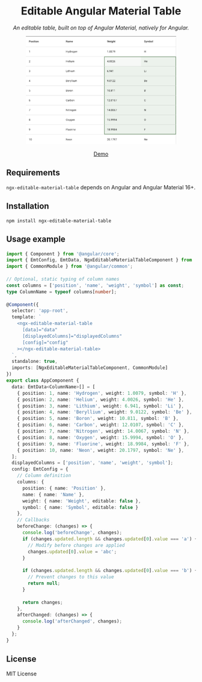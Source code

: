<h1 align="center">Editable Angular Material Table</h1>
<p align="center">
    <em>An editable table, built on top of Angular Material, natively for Angular.</em>
</p>

<p align="center">
    <a href="https://youtu.be/WKFSZJyR8qU">
        <img width="400px" src="https://github.com/valentinstn/ngx-editable-material-table/raw/main/table-screenshot.png">
    </a>
</p>

<p align="center">
  <a href="https://youtu.be/WKFSZJyR8qU">Demo</a>
</p>

## Requirements

`ngx-editable-material-table` depends on Angular and Angular Material 16+. 

## Installation

```
npm install ngx-editable-material-table
```

## Usage example

```ts
import { Component } from '@angular/core';
import { EmtConfig, EmtData, NgxEditableMaterialTableComponent } from 'ngx-editable-material-table';
import { CommonModule } from '@angular/common';

// Optional, static typing of column names
const columns = ['position', 'name', 'weight', 'symbol'] as const;
type ColumnName = typeof columns[number];

@Component({
  selector: 'app-root',
  template: `
    <ngx-editable-material-table
      [data]="data"
      [displayedColumns]="displayedColumns"
      [config]="config"
    ></ngx-editable-material-table>
  `,
  standalone: true,
  imports: [NgxEditableMaterialTableComponent, CommonModule]
})
export class AppComponent {
  data: EmtData<ColumnName>[] = [
    { position: 1, name: 'Hydrogen', weight: 1.0079, symbol: 'H' },
    { position: 2, name: 'Helium', weight: 4.0026, symbol: 'He' },
    { position: 3, name: 'Lithium', weight: 6.941, symbol: 'Li' },
    { position: 4, name: 'Beryllium', weight: 9.0122, symbol: 'Be' },
    { position: 5, name: 'Boron', weight: 10.811, symbol: 'B' },
    { position: 6, name: 'Carbon', weight: 12.0107, symbol: 'C' },
    { position: 7, name: 'Nitrogen', weight: 14.0067, symbol: 'N' },
    { position: 8, name: 'Oxygen', weight: 15.9994, symbol: 'O' },
    { position: 9, name: 'Fluorine', weight: 18.9984, symbol: 'F' },
    { position: 10, name: 'Neon', weight: 20.1797, symbol: 'Ne' },
  ];
  displayedColumns = ['position', 'name', 'weight', 'symbol'];
  config: EmtConfig = {
    // Column definition
    columns: {
      position: { name: 'Position' },
      name: { name: 'Name' },
      weight: { name: 'Weight', editable: false },
      symbol: { name: 'Symbol', editable: false }
    },
    // Callbacks
    beforeChange: (changes) => {
      console.log('beforeChange', changes);
      if (changes.updated.length && changes.updated[0].value === 'a') {
        // Modify before changes are applied
        changes.updated[0].value = 'abc';
      }

      if (changes.updated.length && changes.updated[0].value === 'b') {
        // Prevent changes to this value
        return null;
      }

      return changes;
    },
    afterChanged: (changes) => {
      console.log('afterChanged', changes);
    }
  };
}
```

## License

MIT License
